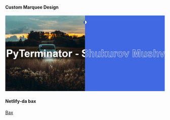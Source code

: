 #### Custom Marquee Design

<img src="cover-marquee.png">

#### Netlify-da bax
<a href="https://pyterminator-custom-marquee.netlify.app/">Bax</a>